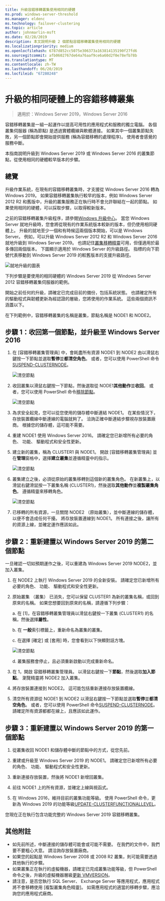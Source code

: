 ```yaml
---
title: 升級容錯移轉叢集使用相同的硬體
ms.prod: windows-server-threshold
ms.manager: eldenc
ms.technology: failover-clustering
ms.topic: article
author: johnmarlin-msft
ms.date: 02/28/2019
description: 本文說明升級 2 個節點容錯移轉叢集使用相同的硬體
ms.localizationpriority: medium
ms.openlocfilehash: 6787d852cc5075e306373a163814135190f27fd6
ms.sourcegitcommit: afb0602767de64a76aaf9ce6a60d2f0e78efb78b
ms.translationtype: MT
ms.contentlocale: zh-TW
ms.lasthandoff: 06/20/2019
ms.locfileid: "67280248"
---
```

# <a name="upgrading-failover-clusters-on-the-same-hardware"></a>升級的相同硬體上的容錯移轉叢集

> 適用於：Windows Server 2019，Windows Server 2016

容錯移轉叢集是一組一起運作以提高可用性的應用程式和服務的獨立電腦。 各個叢集伺服器 (稱為節點) 是透過實體纜線與軟體連接。 如果其中一個叢集節點失敗，另一個節點即會開始提供服務 (稱為容錯移轉的處理程序)。 使用者會感覺的服務中斷。

本指南說明升級到 Windows Server 2019 或 Windows Server 2016 的叢集節點，從使用相同的硬體較早版本的步驟。

## <a name="overview"></a>總覽

升級作業系統，在現有的容錯移轉叢集時，才支援從 Windows Server 2016 轉為 Windows 2019。  如果容錯移轉叢集執行較早的版本，例如 Windows Server 2012 R2 和舊版中，升級的叢集服務正在執行時不會允許聯結在一起的節點。  如果使用相同的硬體，可以採取步驟，以取得較新版本。  

之前的容錯移轉叢集升級程序，請參閱[Windows 升級中心](https://www.microsoft.com/upgradecenter)。  當您 Windows Server 就地升級時，您會將從現有的作業系統版本較新的版本，但仍使用相同硬體上。 升級的就地至少一個和有時候這兩個版本開始，可以是 Windows Server。 例如，可以升級 Windows Server 2012 R2 和 Windows Server 2016 就地升級到 Windows Server 2019。  也請記住[叢集移轉精靈](https://blogs.msdn.microsoft.com/clustering/2012/06/25/how-to-move-highly-available-clustered-vms-to-windows-server-2012-with-the-cluster-migration-wizard/)可用，但僅適用於最多傳回兩個版本。 下圖顯示適用於 Windows Server 的升級路徑。 指標的向下箭號代表移動到 Windows Server 2019 的較舊版本的支援升級路徑。

![就地升級的圖表](media/In-Place-Upgrade/In-Place-Upgrade-1.png)

下列步驟是要使用的相同硬體的 Windows Server 2019 從 Windows Server 2012 容錯移轉叢集伺服器的範例。  

開始之前任何的升級，請確定已完成目前的備份，包括系統狀態。  也請確定所有的驅動程式與韌體更新為經認證的層級，您將使用的作業系統。  這些兩個資訊不涵蓋以下。

在下列範例中，容錯移轉叢集的名稱是叢集，節點名稱是 NODE1 和 NODE2。

## <a name="step-1-evict-first-node-and-upgrade-to-windows-server-2016"></a>步驟 1：收回第一個節點，並升級至 Windows Server 2016

1. 在 [容錯移轉叢集管理員] 中，會耗盡所有資源 NODE1 到 NODE2 由以滑鼠右鍵按一下節點並選取**暫停**並**都清空角色**。  或者，您可以使用 PowerShell 命令[SUSPEND-CLUSTERNODE](https://docs.microsoft.com/powershell/module/failoverclusters/suspend-clusternode)。

    ![清空節點](media/In-Place-Upgrade/In-Place-Upgrade-2.png)

2. 收回叢集以滑鼠右鍵按一下節點，然後選取從 NODE1**其他動作**並**收回**。  或者，您可以使用 PowerShell 命令[移除節點](https://docs.microsoft.com/powershell/module/failoverclusters/remove-clusternode)。

    ![清空節點](media/In-Place-Upgrade/In-Place-Upgrade-3.png)

3. 為求安全起見，您可以從您使用的儲存體中斷連結 NODE1。  在某些情況下，存放裝置纜線中斷連線的電腦就夠了。  洽詢正確中斷連結步驟視存放裝置廠商。  根據您的儲存體，這可能不需要。

4. 重建 NODE1 使用 Windows Server 2016。  請確定您已新增所有必要的角色、 功能、 驅動程式和安全性更新。

5. 建立新的叢集，稱為 CLUSTER1 與 NODE1。  開啟 [容錯移轉叢集管理員] 並在**管理**窗格中，選擇**建立叢集**並遵循精靈中的指示。

    ![清空節點](media/In-Place-Upgrade/In-Place-Upgrade-4.png)

6. 叢集建立之後，必須從原始的叢集移轉到這個新的叢集角色。  在新叢集上，以滑鼠右鍵滑鼠按一下叢集名稱 (CLUSTER1)，然後選取**其他動作**並**複製叢集角色**。  遵循精靈來移轉角色。

    ![清空節點](media/In-Place-Upgrade/In-Place-Upgrade-5.png)

7.  已移轉的所有資源，一旦關閉 NODE2 （原始叢集），並中斷連線的儲存體，以便不會造成任何干擾。  將存放裝置連線到 NODE1。  所有連接之後，讓所有的資源上線，並確定運作應該如此。

## <a name="step-2-rebuild-second-node-to-windows-server-2019"></a>步驟 2：重新建置以 Windows Server 2019 的第二個節點

一旦確認一切如預期運作之後，可以重建為 Windows Server 2019 NODE2，並加入叢集。

1. 在 NODE2 上執行 Windows Server 2019 的全新安裝。 請確定您已新增所有必要的角色、 功能、 驅動程式和安全性更新。

2. 原始叢集 （叢集） 已消失，您可以保留 CLUSTER1 為新的叢集名稱，或回到原來的名稱。  如果您想要回到原來的名稱，請遵循下列步驟：
   
   a. 在 [1]，在容錯移轉叢集管理員以滑鼠右鍵按一下叢集 (CLUSTER1) 的名稱，然後選擇**屬性**。
   
   b. 在 **一般**索引標籤上，重新命名為叢集的叢集。

   c. 在選擇 [確定] 或 [套用] 時，您會看到以下快顯對話方塊。

    ![清空節點](media/In-Place-Upgrade/In-Place-Upgrade-6.png)

    d. 叢集服務會停止，且必須重新啟動以完成重新命名。

3. 在 1，開啟 容錯移轉叢集管理員。  以滑鼠右鍵按一下**節點**，然後選取**加入節點**。  瀏覽精靈將 NODE2 加入叢集。

4. 將存放裝置連接到 NODE2。 這可能包括重新連接存放裝置纜線。 

5. 清空所有資源從 NODE1 到 NODE2 以滑鼠右鍵按一下節點並選取**暫停**並**都清空角色**。  或者，您可以使用 PowerShell 命令[SUSPEND-CLUSTERNODE](https://docs.microsoft.com/powershell/module/failoverclusters/suspend-clusternode)。  請確定所有資源都都在線上，且應該如此運作。

## <a name="step-3-rebuild-first-node-to-windows-server-2019"></a>步驟 3：重新建置以 Windows Server 2019 的第一個節點

1. 從叢集收回 NODE1 和儲存體中斷的節點中的方式，從您先前。

2. 重建或升級至 Windows Server 2019 的 NODE1。  請確定您已新增所有必要的角色、 功能、 驅動程式和安全性更新。

3. 重新連接存放裝置，然後將 NODE1 新增回叢集。

4. 前往 NODE1 上的所有資源，並確定上線與視函式。

5. 在 Windows 2016，維持目前的叢集功能等級。  使用 PowerShell 命令，更新為 Windows 2019 的功能等級[UPDATE-CLUSTERFUNCTIONALLEVEL](https://docs.microsoft.com/powershell/module/failoverclusters/update-clusterfunctionallevel)。

您現在正在執行包含功能完整的 Windows Server 2019 容錯移轉叢集。

## <a name="additional-notes"></a>其他附註

- 如先前所述，中斷連接的儲存體可能會或可能不需要。  在我們的文件中，我們要不要粗心大意。  請洽詢存放裝置廠商。
- 如果您的起點是 Windows Server 2008 或 2008 R2 叢集，則可能需要透過其他執行的步驟。
- 如果叢集正在執行的虛擬機器，請確定已完成叢集功能等級，但 PowerShell 命令之後，升級的虛擬機器層級[更新 VMVERSION](https://docs.microsoft.com/powershell/module/hyper-v/update-vmversion)。
- 請注意，是否您執行 SQL Server、 Exchange Server 等應用程式，應用程式將不會移轉使用 [複製叢集角色精靈]。  如需應用程式的適當的移轉步驟，應洽詢您的應用程式廠商。